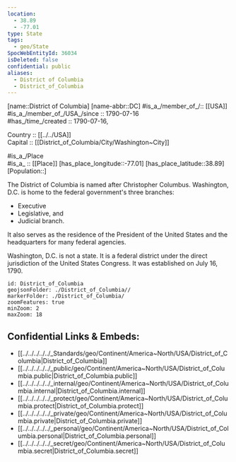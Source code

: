 ```yaml
---
location:
  - 38.89
  - -77.01
type: State
tags:
  - geo/State
SpocWebEntityId: 36034
isDeleted: false
confidential: public
aliases:
  - District of Columbia
  - District_of_Columbia
---
```


[name::District of Columbia] 
[name-abbr::DC] 
#is_a_/member_of_/:: [[USA]]
#is_a_/member_of_/USA_/since :: 1790-07-16  
#has_/time_/created :: 1790-07-16, 


Country :: [[../../USA]]  
Capital :: [[District_of_Columbia/City/Washington~City]]  

#is_a_/Place  
#is_a_ :: [[Place]] 
[has_place_longitude::-77.01] 
[has_place_latitude::38.89] 
[Population::] 

The District of Columbia is named after Christopher Columbus. 
Washington, D.C. is home to the federal government's three branches: 
- Executive 
- Legislative, and 
- Judicial branch.  

It also serves as the residence of the President of the United States 
and the headquarters for many federal agencies. 

Washington, D.C. is not a state. 
It is a federal district under the direct jurisdiction of the United States Congress. 
It was established on July 16, 1790.

```leaflet
id: District_of_Columbia
geojsonFolder: ./District_of_Columbia//
markerFolder: ./District_of_Columbia/
zoomFeatures: true 
minZoom: 2 
maxZoom: 18
```


## Confidential Links & Embeds: 
- [[../../../../../_Standards/geo/Continent/America~North/USA/District_of_Columbia|District_of_Columbia]] 
- [[../../../../../_public/geo/Continent/America~North/USA/District_of_Columbia.public|District_of_Columbia.public]] 
- [[../../../../../_internal/geo/Continent/America~North/USA/District_of_Columbia.internal|District_of_Columbia.internal]] 
- [[../../../../../_protect/geo/Continent/America~North/USA/District_of_Columbia.protect|District_of_Columbia.protect]] 
- [[../../../../../_private/geo/Continent/America~North/USA/District_of_Columbia.private|District_of_Columbia.private]] 
- [[../../../../../_personal/geo/Continent/America~North/USA/District_of_Columbia.personal|District_of_Columbia.personal]] 
- [[../../../../../_secret/geo/Continent/America~North/USA/District_of_Columbia.secret|District_of_Columbia.secret]] 
